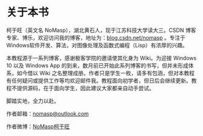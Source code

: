 # 关于本书

柯于旺（英文名 NoMasp），湖北黄石人，现于江苏科技大学读大三。CSDN 博客专家、博乐，欢迎访问我的博客，地址为：<a href="http://blog.csdn.net/nomasp" target="_blank">blog.csdn.net/nomasp</a> 。专注于Windows软件开发、算法，对图像处理及函数式编程（Lisp）有浓厚的兴趣。

本教程源于一系列博客，感谢极客学院的邀请使其化身为 Wiki。为迎接 Windows 10 以及 Windows App 的到来，数月前已开始此系列博客的书写，但并未形成体系，如今借以 Wiki 之名整理成册。作者只是学生一枚，请多有包涵，但对本教程有任何疑问或提供工作等均欢迎邮件我。教程面向初学者，但日后会继续更新。教程不提供源码，在于面向学生，因此建议大家都亲自动手尝试。

脚踏实地，全力以赴。

作者邮箱：nomasp@outlook.com

作者微博：<a href="http://weibo.com/nomasp" target="_blank">NoMasp柯于旺</a> 